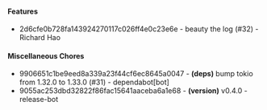 #### Features
- 2d6cfe0b728fa143924270117c026ff4e0c23e6e - beauty the log (#32) - Richard Hao

#### Miscellaneous Chores
- 9906651c1be9eed8a339a23f44cf6ec8645a0047 - **(deps)** bump tokio from 1.32.0 to 1.33.0 (#31) - dependabot[bot]
- 9055ac253dbd32822f86fac15641aaceba6a1e68 - **(version)** v0.4.0 - release-bot


